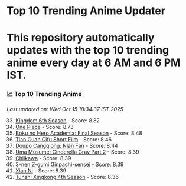 # Top 10 Trending Anime Updater
# This repository automatically updates with the top 10 trending anime every day at 6 AM and 6 PM IST.

<!-- ANIME_LIST_START -->
### 📈 Top 10 Trending Anime

*Last updated on: Wed Oct 15 18:34:37 IST 2025*

33. [Kingdom 6th Season](https://myanimelist.net/anime/61517) - Score: 8.82
54. [One Piece](https://myanimelist.net/anime/21) - Score: 8.73
162. [Boku no Hero Academia: Final Season](https://myanimelist.net/anime/60098) - Score: 8.48
174. [Tian Guan Cifu Short Film](https://myanimelist.net/anime/60988) - Score: 8.46
183. [Doupo Cangqiong: Nian Fan](https://myanimelist.net/anime/51039) - Score: 8.44
221. [Uma Musume: Cinderella Gray Part 2](https://myanimelist.net/anime/61930) - Score: 8.39
218. [Chiikawa](https://myanimelist.net/anime/50250) - Score: 8.39
214. [3-nen Z-gumi Ginpachi-sensei](https://myanimelist.net/anime/54757) - Score: 8.39
222. [Xian Ni](https://myanimelist.net/anime/55809) - Score: 8.39
252. [Tunshi Xingkong 4th Season](https://myanimelist.net/anime/56524) - Score: 8.36

<!-- ANIME_LIST_END -->
